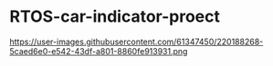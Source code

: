 # RTOS-car-indicator-proect
https://user-images.githubusercontent.com/61347450/220188268-5caed6e0-e542-43df-a801-8860fe913931.png
